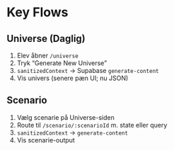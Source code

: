# Key Flows

## Universe (Daglig)
1) Elev åbner `/universe`
2) Tryk “Generate New Universe”
3) `sanitizedContext` → Supabase `generate-content`
4) Vis univers (senere pæn UI; nu JSON)

## Scenario
1) Vælg scenarie på Universe-siden
2) Route til `/scenario/:scenarioId` m. state eller query
3) `sanitizedContext` → `generate-content`
4) Vis scenarie-output
